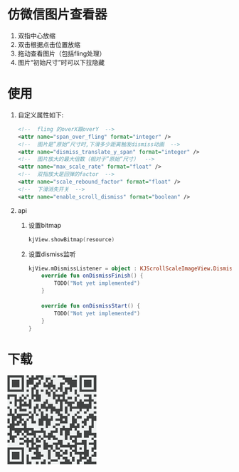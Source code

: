 # 仿微信图片查看器
1. 双指中心放缩 
2. 双击根据点击位置放缩 
3. 拖动查看图片（包括fling处理）
4. 图片“初始尺寸”时可以下拉隐藏

# 使用
1. 自定义属性如下:

    ```xml
    <!--  fling 的overX跟overY  -->
    <attr name="span_over_fling" format="integer" />
    <!--  图片是”原始“尺寸时,下滑多少距离触发dismiss动画  -->
    <attr name="dismiss_translate_y_span" format="integer" />
    <!--  图片放大的最大倍数（相对于”原始“尺寸）  -->
    <attr name="max_scale_rate" format="float" />
    <!--  双指放大是回弹的factor  -->
    <attr name="scale_rebound_factor" format="float" />
    <!--  下滑消失开关  -->
    <attr name="enable_scroll_dismiss" format="boolean" />
    ```

2. api
    1. 设置bitmap
    
       ```kotlin
       kjView.showBitmap(resource)
       ```
    
       
    
    2. 设置dismiss监听
    
       ```kotlin
       kjView.mDismissListener = object : KJScrollScaleImageView.DismissListener {
           override fun onDismissFinish() {
               TODO("Not yet implemented")
           }
       
           override fun onDismissStart() {
               TODO("Not yet implemented")
           }
       }
       ```
    
       
    

# 下载
![apk下载](https://github.com/kbjay/KJImageCheckView/blob/master/apk.png)
